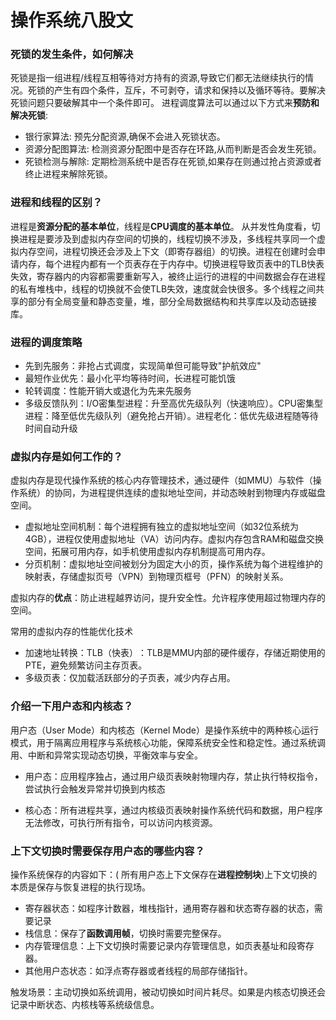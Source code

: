 # 操作系统八股文

### 死锁的发生条件，如何解决

死锁是指一组进程/线程互相等待对方持有的资源,导致它们都无法继续执行的情况。死锁的产生有四个条件，互斥，不可剥夺，请求和保持以及循环等待。要解决死锁问题只要破解其中一个条件即可。
进程调度算法可以通过以下方式来**预防和解决死锁**:

- 银行家算法: 预先分配资源,确保不会进入死锁状态。
- 资源分配图算法: 检测资源分配图中是否存在环路,从而判断是否会发生死锁。
- 死锁检测与解除: 定期检测系统中是否存在死锁,如果存在则通过抢占资源或者终止进程来解除死锁。

### 进程和线程的区别？

进程是**资源分配的基本单位**，线程是**CPU调度的基本单位**。
从并发性角度看，切换进程是要涉及到虚拟内存空间的切换的，线程切换不涉及，多线程共享同一个虚拟内存空间，进程切换还会涉及上下文（即寄存器组）的切换。进程在创建时会申请内存，每个进程内都有一个页表存在于内存中。切换进程导致页表中的TLB快表失效，寄存器内的内容都需要重新写入，被终止运行的进程的中间数据会存在进程的私有堆栈中，线程的切换就不会使TLB失效，速度就会快很多。多个线程之间共享的部分有全局变量和静态变量，堆，部分全局数据结构和共享库以及动态链接库。

### 进程的调度策略

- 先到先服务：非抢占式调度，实现简单但可能导致"护航效应"
- 最短作业优先：最小化平均等待时间，长进程可能饥饿
- 轮转调度：性能开销大或退化为先来先服务
- 多级反馈队列：I/O密集型进程：升至高优先级队列（快速响应）。CPU密集型进程：降至低优先级队列（避免抢占开销）。进程老化：低优先级进程随等待时间自动升级
  
### 虚拟内存是如何工作的？

虚拟内存是现代操作系统的核心内存管理技术，通过硬件（如MMU）与软件（操作系统）的协同，为进程提供连续的虚拟地址空间，并动态映射到物理内存或磁盘空间。

- 虚拟地址空间机制：每个进程拥有独立的虚拟地址空间（如32位系统为4GB），进程仅使用虚拟地址（VA）访问内存。虚拟内存包含RAM和磁盘交换空间，拓展可用内存，如手机使用虚拟内存机制提高可用内存。
- 分页机制：虚拟地址空间被划分为固定大小的页，操作系统为每个进程维护的映射表，存储虚拟页号（VPN）到物理页框号（PFN）的映射关系。

虚拟内存的**优点**：防止进程越界访问，提升安全性。允许程序使用超过物理内存的空间。

常用的虚拟内存的性能优化技术
- 加速地址转换：TLB（快表）​：TLB是MMU内部的硬件缓存，存储近期使用的PTE，避免频繁访问主存页表。
- 多级页表：仅加载活跃部分的子页表，减少内存占用。

### 介绍一下用户态和内核态？

用户态（User Mode）和内核态（Kernel Mode）是操作系统中的两种核心运行模式，用于隔离应用程序与系统核心功能，保障系统安全性和稳定性。通过系统调用、中断和异常实现动态切换，平衡效率与安全。

- 用户态：应用程序独占，通过用户级页表映射物理内存，禁止执行特权指令，尝试执行会触发异常并切换到内核态

- 核心态：所有进程共享，通过内核级页表映射操作系统代码和数据，用户程序无法修改，可执行所有指令，可以访问内核资源。

### 上下文切换时需要保存用户态的哪些内容？

操作系统保存的内容如下：( 所有用户态上下文保存在**进程控制块**)上下文切换的本质是保存与恢复进程的执行现场。

- 寄存器状态：如程序计数器，堆栈指针，通用寄存器和状态寄存器的状态，需要记录
- 栈信息：保存了**函数调用帧**，切换时需要完整保存。
- 内存管理信息：上下文切换时需要记录内存管理信息，如页表基址和段寄存器。
- 其他用户态状态：如浮点寄存器或者线程的局部存储指针。

触发场景：主动切换如系统调用，被动切换如时间片耗尽。如果是内核态切换还会记录中断状态、内核栈等系统级信息。
